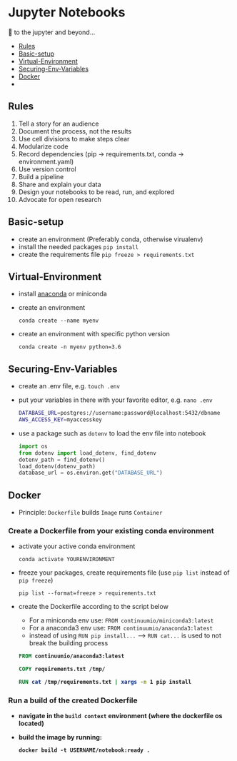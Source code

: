 # Jupyter Notebooks

:rocket: to the jupyter and beyond...

- [Rules](#Rules)
- [Basic-setup](#Basic-setup)
- [Virtual-Environment](#Virtual-Environment)
- [Securing-Env-Variables](#Securing-Env-Variables)
- [Docker](#Docker)
- [](#)


## Rules

1. Tell a story for an audience
2. Document the process, not the results
3. Use cell divisions to make steps clear
4. Modularize code
5. Record dependencies (pip -> requirements.txt, conda -> environment.yaml)
6. Use version control
7. Build a pipeline
8. Share and explain your data
9. Design your notebooks to be read, run, and explored
10. Advocate for open research

## Basic-setup

- create an environment (Preferably conda, otherwise virualenv)
- install the needed packages
   `pip install`
- create the requirements file
   `pip freeze > requirements.txt`

## Virtual-Environment

- install <a href="https://docs.conda.io/projects/conda/en/latest/user-guide/install/index.html" rel="nofollow">anaconda</a> or miniconda

- create an environment

   `conda create --name myenv`  

- create an environment with specific python version

   `conda create -n myenv python=3.6`

## Securing-Env-Variables

- create an .env file, e.g. `touch .env`

- put your variables in there with your favorite editor, e.g. `nano .env`

   ```bash
   DATABASE_URL=postgres://username:password@localhost:5432/dbname
   AWS_ACCESS_KEY=myaccesskey
   ``` 


- use a package such as `dotenv` to load the env file into notebook

   ```python
   import os
   from dotenv import load_dotenv, find_dotenv
   dotenv_path = find_dotenv()
   load_dotenv(dotenv_path)
   database_url = os.environ.get("DATABASE_URL")
   ```

## Docker

- Principle: `Dockerfile` builds `Image` runs `Container`

### Create a Dockerfile from your existing conda environment

- activate your active conda environment 

   `conda activate YOURENVIRONMENT`

- freeze your packages, create requirements file (use `pip list` instead of `pip freeze`)

   `pip list --format=freeze > requirements.txt`

- create the Dockerfile according to the script below
  - For a miniconda env use: `FROM continuumio/miniconda3:latest`
  - For a anaconda3 env use: `FROM continuumio/anaconda3:latest`
  - instead of using `RUN pip install...` --> `RUN cat...` is used to not break the building process  <b>
  

   ```dockerfile
   FROM continuumio/anaconda3:latest

   COPY requirements.txt /tmp/

   RUN cat /tmp/requirements.txt | xargs -n 1 pip install
   ```

### Run a build of the created Dockerfile

- navigate in the `build context` environment (where the dockerfile os located)
- build the image by running:

   `docker build -t USERNAME/notebook:ready .`
